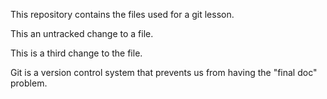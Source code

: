 This repository contains the files used for a git lesson.

This an untracked change to a file.

This is a third change to the file.

Git is a version control system that prevents us from having the "final doc" problem.